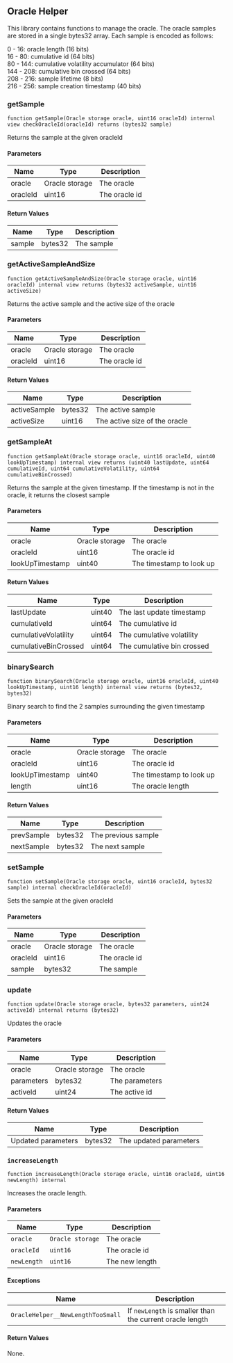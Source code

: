 ## Oracle Helper

This library contains functions to manage the oracle. The oracle samples are stored in a single bytes32 array. Each sample is encoded as follows: <br/>

0 - 16: oracle length (16 bits)<br/>
16 - 80: cumulative id (64 bits)<br/>
80 - 144: cumulative volatility accumulator (64 bits)<br/>
144 - 208: cumulative bin crossed (64 bits)<br/>
208 - 216: sample lifetime (8 bits)<br/>
216 - 256: sample creation timestamp (40 bits)<br/>

### getSample

```solidity
function getSample(Oracle storage oracle, uint16 oracleId) internal view checkOracleId(oracleId) returns (bytes32 sample)
```

Returns the sample at the given oracleId

#### Parameters

| Name | Type | Description |
| ---- | ---- | ----------- |
| oracle | Oracle storage | The oracle |
| oracleId | uint16 | The oracle id |

#### Return Values

| Name | Type | Description |
| ---- | ---- | ----------- |
| sample | bytes32 | The sample |

### getActiveSampleAndSize

```solidity
function getActiveSampleAndSize(Oracle storage oracle, uint16 oracleId) internal view returns (bytes32 activeSample, uint16 activeSize)
```

Returns the active sample and the active size of the oracle

#### Parameters

| Name | Type | Description |
| ---- | ---- | ----------- |
| oracle | Oracle storage | The oracle |
| oracleId | uint16 | The oracle id |

#### Return Values

| Name | Type | Description |
| ---- | ---- | ----------- |
| activeSample | bytes32 | The active sample |
| activeSize | uint16 | The active size of the oracle |

### getSampleAt

```solidity
function getSampleAt(Oracle storage oracle, uint16 oracleId, uint40 lookUpTimestamp) internal view returns (uint40 lastUpdate, uint64 cumulativeId, uint64 cumulativeVolatility, uint64 cumulativeBinCrossed)
```

Returns the sample at the given timestamp. If the timestamp is not in the oracle, it returns the closest sample

#### Parameters

| Name | Type | Description |
| ---- | ---- | ----------- |
| oracle | Oracle storage | The oracle |
| oracleId | uint16 | The oracle id |
| lookUpTimestamp | uint40 | The timestamp to look up |

#### Return Values

| Name | Type | Description |
| ---- | ---- | ----------- |
| lastUpdate | uint40 | The last update timestamp |
| cumulativeId | uint64 | The cumulative id |
| cumulativeVolatility | uint64 | The cumulative volatility |
| cumulativeBinCrossed | uint64 | The cumulative bin crossed |

### binarySearch

```solidity
function binarySearch(Oracle storage oracle, uint16 oracleId, uint40 lookUpTimestamp, uint16 length) internal view returns (bytes32, bytes32)
```

Binary search to find the 2 samples surrounding the given timestamp

#### Parameters

| Name | Type | Description |
| ---- | ---- | ----------- |
| oracle | Oracle storage | The oracle |
| oracleId | uint16 | The oracle id |
| lookUpTimestamp | uint40 | The timestamp to look up |
| length | uint16 | The oracle length |

#### Return Values

| Name | Type | Description |
| ---- | ---- | ----------- |
| prevSample | bytes32 | The previous sample |
| nextSample | bytes32 | The next sample |

### setSample

```solidity
function setSample(Oracle storage oracle, uint16 oracleId, bytes32 sample) internal checkOracleId(oracleId)
```

Sets the sample at the given oracleId

#### Parameters

| Name | Type | Description |
| ---- | ---- | ----------- |
| oracle | Oracle storage | The oracle |
| oracleId | uint16 | The oracle id |
| sample | bytes32 | The sample |

### update

```solidity
function update(Oracle storage oracle, bytes32 parameters, uint24 activeId) internal returns (bytes32)
```

Updates the oracle

#### Parameters

| Name | Type | Description |
| ---- | ---- | ----------- |
| oracle | Oracle storage | The oracle |
| parameters | bytes32 | The parameters |
| activeId | uint24 | The active id |

#### Return Values

| Name | Type | Description |
| ---- | ---- | ----------- |
| Updated parameters | bytes32 | The updated parameters |

### `increaseLength`

```solidity
function increaseLength(Oracle storage oracle, uint16 oracleId, uint16 newLength) internal
```

Increases the oracle length.

#### Parameters

| Name | Type | Description |
| ---- | ---- | ----------- |
| `oracle` | `Oracle storage` | The oracle |
| `oracleId` | `uint16` | The oracle id |
| `newLength` | `uint16` | The new length |

#### Exceptions

| Name | Description |
| ---- | ----------- |
| `OracleHelper__NewLengthTooSmall` | If `newLength` is smaller than the current oracle length |

#### Return Values

None.